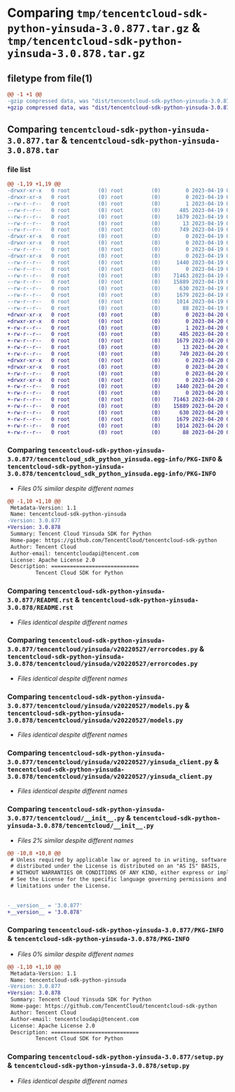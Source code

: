 # Comparing `tmp/tencentcloud-sdk-python-yinsuda-3.0.877.tar.gz` & `tmp/tencentcloud-sdk-python-yinsuda-3.0.878.tar.gz`

## filetype from file(1)

```diff
@@ -1 +1 @@
-gzip compressed data, was "dist/tencentcloud-sdk-python-yinsuda-3.0.877.tar", last modified: Wed Apr 19 09:47:36 2023, max compression
+gzip compressed data, was "dist/tencentcloud-sdk-python-yinsuda-3.0.878.tar", last modified: Thu Apr 20 00:56:43 2023, max compression
```

## Comparing `tencentcloud-sdk-python-yinsuda-3.0.877.tar` & `tencentcloud-sdk-python-yinsuda-3.0.878.tar`

### file list

```diff
@@ -1,19 +1,19 @@
-drwxr-xr-x   0 root         (0) root         (0)        0 2023-04-19 09:47:36.000000 tencentcloud-sdk-python-yinsuda-3.0.877/
-drwxr-xr-x   0 root         (0) root         (0)        0 2023-04-19 09:47:36.000000 tencentcloud-sdk-python-yinsuda-3.0.877/tencentcloud_sdk_python_yinsuda.egg-info/
--rw-r--r--   0 root         (0) root         (0)        1 2023-04-19 09:47:36.000000 tencentcloud-sdk-python-yinsuda-3.0.877/tencentcloud_sdk_python_yinsuda.egg-info/dependency_links.txt
--rw-r--r--   0 root         (0) root         (0)      485 2023-04-19 09:47:36.000000 tencentcloud-sdk-python-yinsuda-3.0.877/tencentcloud_sdk_python_yinsuda.egg-info/SOURCES.txt
--rw-r--r--   0 root         (0) root         (0)     1679 2023-04-19 09:47:36.000000 tencentcloud-sdk-python-yinsuda-3.0.877/tencentcloud_sdk_python_yinsuda.egg-info/PKG-INFO
--rw-r--r--   0 root         (0) root         (0)       13 2023-04-19 09:47:36.000000 tencentcloud-sdk-python-yinsuda-3.0.877/tencentcloud_sdk_python_yinsuda.egg-info/top_level.txt
--rw-r--r--   0 root         (0) root         (0)      749 2023-04-19 09:47:36.000000 tencentcloud-sdk-python-yinsuda-3.0.877/README.rst
-drwxr-xr-x   0 root         (0) root         (0)        0 2023-04-19 09:47:36.000000 tencentcloud-sdk-python-yinsuda-3.0.877/tencentcloud/
-drwxr-xr-x   0 root         (0) root         (0)        0 2023-04-19 09:47:36.000000 tencentcloud-sdk-python-yinsuda-3.0.877/tencentcloud/yinsuda/
--rw-r--r--   0 root         (0) root         (0)        0 2023-04-19 09:47:36.000000 tencentcloud-sdk-python-yinsuda-3.0.877/tencentcloud/yinsuda/__init__.py
-drwxr-xr-x   0 root         (0) root         (0)        0 2023-04-19 09:47:36.000000 tencentcloud-sdk-python-yinsuda-3.0.877/tencentcloud/yinsuda/v20220527/
--rw-r--r--   0 root         (0) root         (0)     1440 2023-04-19 09:47:36.000000 tencentcloud-sdk-python-yinsuda-3.0.877/tencentcloud/yinsuda/v20220527/errorcodes.py
--rw-r--r--   0 root         (0) root         (0)        0 2023-04-19 09:47:36.000000 tencentcloud-sdk-python-yinsuda-3.0.877/tencentcloud/yinsuda/v20220527/__init__.py
--rw-r--r--   0 root         (0) root         (0)    71463 2023-04-19 09:47:36.000000 tencentcloud-sdk-python-yinsuda-3.0.877/tencentcloud/yinsuda/v20220527/models.py
--rw-r--r--   0 root         (0) root         (0)    15889 2023-04-19 09:47:36.000000 tencentcloud-sdk-python-yinsuda-3.0.877/tencentcloud/yinsuda/v20220527/yinsuda_client.py
--rw-r--r--   0 root         (0) root         (0)      630 2023-04-19 09:47:36.000000 tencentcloud-sdk-python-yinsuda-3.0.877/tencentcloud/__init__.py
--rw-r--r--   0 root         (0) root         (0)     1679 2023-04-19 09:47:36.000000 tencentcloud-sdk-python-yinsuda-3.0.877/PKG-INFO
--rw-r--r--   0 root         (0) root         (0)     1014 2023-04-19 09:47:36.000000 tencentcloud-sdk-python-yinsuda-3.0.877/setup.py
--rw-r--r--   0 root         (0) root         (0)       88 2023-04-19 09:47:36.000000 tencentcloud-sdk-python-yinsuda-3.0.877/setup.cfg
+drwxr-xr-x   0 root         (0) root         (0)        0 2023-04-20 00:56:43.000000 tencentcloud-sdk-python-yinsuda-3.0.878/
+drwxr-xr-x   0 root         (0) root         (0)        0 2023-04-20 00:56:43.000000 tencentcloud-sdk-python-yinsuda-3.0.878/tencentcloud_sdk_python_yinsuda.egg-info/
+-rw-r--r--   0 root         (0) root         (0)        1 2023-04-20 00:56:43.000000 tencentcloud-sdk-python-yinsuda-3.0.878/tencentcloud_sdk_python_yinsuda.egg-info/dependency_links.txt
+-rw-r--r--   0 root         (0) root         (0)      485 2023-04-20 00:56:43.000000 tencentcloud-sdk-python-yinsuda-3.0.878/tencentcloud_sdk_python_yinsuda.egg-info/SOURCES.txt
+-rw-r--r--   0 root         (0) root         (0)     1679 2023-04-20 00:56:43.000000 tencentcloud-sdk-python-yinsuda-3.0.878/tencentcloud_sdk_python_yinsuda.egg-info/PKG-INFO
+-rw-r--r--   0 root         (0) root         (0)       13 2023-04-20 00:56:43.000000 tencentcloud-sdk-python-yinsuda-3.0.878/tencentcloud_sdk_python_yinsuda.egg-info/top_level.txt
+-rw-r--r--   0 root         (0) root         (0)      749 2023-04-20 00:56:42.000000 tencentcloud-sdk-python-yinsuda-3.0.878/README.rst
+drwxr-xr-x   0 root         (0) root         (0)        0 2023-04-20 00:56:43.000000 tencentcloud-sdk-python-yinsuda-3.0.878/tencentcloud/
+drwxr-xr-x   0 root         (0) root         (0)        0 2023-04-20 00:56:43.000000 tencentcloud-sdk-python-yinsuda-3.0.878/tencentcloud/yinsuda/
+-rw-r--r--   0 root         (0) root         (0)        0 2023-04-20 00:56:42.000000 tencentcloud-sdk-python-yinsuda-3.0.878/tencentcloud/yinsuda/__init__.py
+drwxr-xr-x   0 root         (0) root         (0)        0 2023-04-20 00:56:43.000000 tencentcloud-sdk-python-yinsuda-3.0.878/tencentcloud/yinsuda/v20220527/
+-rw-r--r--   0 root         (0) root         (0)     1440 2023-04-20 00:56:42.000000 tencentcloud-sdk-python-yinsuda-3.0.878/tencentcloud/yinsuda/v20220527/errorcodes.py
+-rw-r--r--   0 root         (0) root         (0)        0 2023-04-20 00:56:42.000000 tencentcloud-sdk-python-yinsuda-3.0.878/tencentcloud/yinsuda/v20220527/__init__.py
+-rw-r--r--   0 root         (0) root         (0)    71463 2023-04-20 00:56:42.000000 tencentcloud-sdk-python-yinsuda-3.0.878/tencentcloud/yinsuda/v20220527/models.py
+-rw-r--r--   0 root         (0) root         (0)    15889 2023-04-20 00:56:42.000000 tencentcloud-sdk-python-yinsuda-3.0.878/tencentcloud/yinsuda/v20220527/yinsuda_client.py
+-rw-r--r--   0 root         (0) root         (0)      630 2023-04-20 00:56:42.000000 tencentcloud-sdk-python-yinsuda-3.0.878/tencentcloud/__init__.py
+-rw-r--r--   0 root         (0) root         (0)     1679 2023-04-20 00:56:43.000000 tencentcloud-sdk-python-yinsuda-3.0.878/PKG-INFO
+-rw-r--r--   0 root         (0) root         (0)     1014 2023-04-20 00:56:42.000000 tencentcloud-sdk-python-yinsuda-3.0.878/setup.py
+-rw-r--r--   0 root         (0) root         (0)       88 2023-04-20 00:56:43.000000 tencentcloud-sdk-python-yinsuda-3.0.878/setup.cfg
```

### Comparing `tencentcloud-sdk-python-yinsuda-3.0.877/tencentcloud_sdk_python_yinsuda.egg-info/PKG-INFO` & `tencentcloud-sdk-python-yinsuda-3.0.878/tencentcloud_sdk_python_yinsuda.egg-info/PKG-INFO`

 * *Files 0% similar despite different names*

```diff
@@ -1,10 +1,10 @@
 Metadata-Version: 1.1
 Name: tencentcloud-sdk-python-yinsuda
-Version: 3.0.877
+Version: 3.0.878
 Summary: Tencent Cloud Yinsuda SDK for Python
 Home-page: https://github.com/TencentCloud/tencentcloud-sdk-python
 Author: Tencent Cloud
 Author-email: tencentcloudapi@tencent.com
 License: Apache License 2.0
 Description: ============================
         Tencent Cloud SDK for Python
```

### Comparing `tencentcloud-sdk-python-yinsuda-3.0.877/README.rst` & `tencentcloud-sdk-python-yinsuda-3.0.878/README.rst`

 * *Files identical despite different names*

### Comparing `tencentcloud-sdk-python-yinsuda-3.0.877/tencentcloud/yinsuda/v20220527/errorcodes.py` & `tencentcloud-sdk-python-yinsuda-3.0.878/tencentcloud/yinsuda/v20220527/errorcodes.py`

 * *Files identical despite different names*

### Comparing `tencentcloud-sdk-python-yinsuda-3.0.877/tencentcloud/yinsuda/v20220527/models.py` & `tencentcloud-sdk-python-yinsuda-3.0.878/tencentcloud/yinsuda/v20220527/models.py`

 * *Files identical despite different names*

### Comparing `tencentcloud-sdk-python-yinsuda-3.0.877/tencentcloud/yinsuda/v20220527/yinsuda_client.py` & `tencentcloud-sdk-python-yinsuda-3.0.878/tencentcloud/yinsuda/v20220527/yinsuda_client.py`

 * *Files identical despite different names*

### Comparing `tencentcloud-sdk-python-yinsuda-3.0.877/tencentcloud/__init__.py` & `tencentcloud-sdk-python-yinsuda-3.0.878/tencentcloud/__init__.py`

 * *Files 2% similar despite different names*

```diff
@@ -10,8 +10,8 @@
 # Unless required by applicable law or agreed to in writing, software
 # distributed under the License is distributed on an "AS IS" BASIS,
 # WITHOUT WARRANTIES OR CONDITIONS OF ANY KIND, either express or implied.
 # See the License for the specific language governing permissions and
 # limitations under the License.
 
 
-__version__ = '3.0.877'
+__version__ = '3.0.878'
```

### Comparing `tencentcloud-sdk-python-yinsuda-3.0.877/PKG-INFO` & `tencentcloud-sdk-python-yinsuda-3.0.878/PKG-INFO`

 * *Files 0% similar despite different names*

```diff
@@ -1,10 +1,10 @@
 Metadata-Version: 1.1
 Name: tencentcloud-sdk-python-yinsuda
-Version: 3.0.877
+Version: 3.0.878
 Summary: Tencent Cloud Yinsuda SDK for Python
 Home-page: https://github.com/TencentCloud/tencentcloud-sdk-python
 Author: Tencent Cloud
 Author-email: tencentcloudapi@tencent.com
 License: Apache License 2.0
 Description: ============================
         Tencent Cloud SDK for Python
```

### Comparing `tencentcloud-sdk-python-yinsuda-3.0.877/setup.py` & `tencentcloud-sdk-python-yinsuda-3.0.878/setup.py`

 * *Files identical despite different names*

